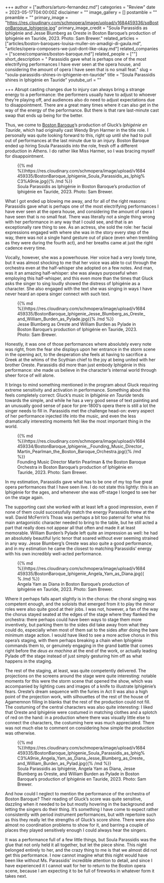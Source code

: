 +++
author = ["authors/arturo-fernandez.md"]
categories = "Review"
date = 2023-05-17T04:00:00Z
disclaimer = ""
image_gallery = []
postamble = ""
preamble = ""
primary_image = "https://res.cloudinary.com/schmopera/image/upload/v1684459336/sqBostonBaroque_Iphigenie.jpg"
primary_image_credit = "Soula Parassidis as Iphigénie and Jesse Blumberg as Oreste in Boston Baroque’s production of Iphigénie en Tauride, 2023. Photo: Sam Brewer."
related_articles = ["articles/boston-baroques-louisa-muller-on-amadigi-di-gaula.md", "articles/opera-composers-we-just-dont-like-okay.md"]
related_companies = ["scene/companies/boston-baroque.md"]
related_people = [""]
short_description = " Parassidis gave what is perhaps one of the most electrifying performances I have ever seen at the opera house, and considering the amount of opera I have seen that is no small feat."
slug = "soula-parassidis-shines-in-iphigenie-en-tauride"
title = "Soula Parassidis shines in Iphigénie en Tauride"
youtube_url = ""

+++
Abrupt casting changes due to injury can always bring a strange energy to a performance: the performers usually have to adjust to whoever they’re playing off, and audiences also do need to adjust expectations due to disappointment. There are a great many times where it can also get in the way of the energy of the performance. But there is that rare last-minute cast swap that ends up being for the better.

Thus, we come to [Boston Baroque](/scene/companies/boston-baroque/)’s production of Gluck’s _Iphigénie en Tauride_, which had originally cast Wendy Bryn Harmer in the title role. I personally was quite looking forward to this, right up until she had to pull out of performances at the last minute due to an injury. Boston Baroque ended up hiring Soula Parassidis into the role, fresh off a different production in Athens. I do rather like Miss Harmer, so I was bracing myself for disappointment.

<figure data-type=”image”>{{% md %}}https://res.cloudinary.com/schmopera/image/upload/v1684459335/BostonBaroque_Iphigenie_Soula_Parassidis_as_Iphig%C3%A9nie.jpg{{% /md %}}


<figcaption>Soula Parassidis as Iphigénie in Boston Baroque’s production of Iphigénie en Tauride, 2023. Photo: Sam Brewer.</figcaption>
</figure>

What I got ended up blowing me away, and for all of the right reasons: Parassidis gave what is perhaps one of the most electrifying performances I have ever seen at the opera house, and considering the amount of opera I have seen that is no small feat. There was literally not a single thing wrong with her performance in any way that I could see, and that is an exceptionally rare thing to see. As an actress, she sold the role: her facial expressions engaged with where she was in the story every step of the way, there was not a single hand gesture out of place (even when trembling as they were during the fourth act), and her breaths came at just the right cadence every time. 

Vocally, however, she was a powerhouse. Her voice had a very lovely tone, but it was almost shocking to me that her voice was able to cut through the orchestra even at the half-whisper she adopted on a few notes. And man, was it an amazing half-whisper: she was always purposeful when employing this half-whisper, and this even more than the times that Gluck asks the singer to sing loudly showed the distress of Iphigénie as a character. She also engaged with the text she was singing in ways I have never heard an opera singer connect with such text.

<figure data-type=”image”>{{% md %}}https://res.cloudinary.com/schmopera/image/upload/v1684459335/BostonBaroque_Iphigenie_Jesse_Blumberg_as_Oreste_and_William_Burden_as_Pylade.jpg{{% /md %}}

<figcaption>Jesse Blumberg as Oreste and William Burden as Pylade in Boston Baroque’s production of Iphigénie en Tauride, 2023. Photo: Sam Brewer.</figcaption>
</figure>

Honestly, it was one of those performances where absolutely every note was right, from the fear she displays upon her entrance in the storm scene in the opening act, to the desperation she feels at having to sacrifice a Greek at the whims of the Scythian chief to the joy at being united with her brother Oreste. Parassidis did more than just embody Iphigénie in this performance: she made us believe in the character’s internal world through sheer force of will alone.

It brings to mind something mentioned in the program about Gluck requiring extreme sensitivity and activation in performance. Something about this feels completely correct: Gluck’s music in _Iphigénie en Tauride_ tends towards the simple, and while he has a very good sense of text painting and an unusually good sense of pace for pre-1800’s opera there is still a lot the singer needs to fill in. Parassidis met the challenge head-on: every aspect of her performance injected life into the music, and even the less dramatically interesting moments felt like the most important thing in the world.

<figure data-type=”image”>{{% md %}}https://res.cloudinary.com/schmopera/image/upload/v1684459334/BostonBaroque_Iphigenie__Founding_Music_Director_Martin_Pearlman_the_Boston_Baroque_Orchestra.jpg{{% /md %}}

<figcaption>Founding Music Director Martin Pearlman & the Boston Baroque Orchestra in Boston Baroque’s production of Iphigénie en Tauride, 2023. Photo: Sam Brewer.</figcaption>
</figure>

In my estimation, Parassidis gave what has to be one of my top five great opera performances that I have seen live. I do not state this lightly: this is an Iphigénie for the ages, and whenever she was off-stage I longed to see her on the stage again.

The supporting cast she worked with at least left a good impression, even if none of them could successfully match the energy Parassidis threw at the wall. David McFerrin’s Thoas was perhaps a bit too paternal for what his main antagonistic character needed to bring to the table, but he still acted a part that really does not appear all that often and made it at least memorable. William Burden’s Pylade left quite an impression as well: he had an absolutely beautiful lyric tenor that soared without ever seeming strained in any way. Jesse Blumberg’s Oreste was also quite a good performance, and in my estimation he came the closest to matching Parassidis’ energy with his own incredibly well-acted performance.

<figure data-type=”image”>{{% md %}}https://res.cloudinary.com/schmopera/image/upload/v1684459335/BostonBaroque_Iphigenie_Angela_Yam_as_Diana.jpg{{% /md %}}

<figcaption>Angela Yam as Diana in Boston Baroque’s production of Iphigénie en Tauride, 2023. Photo: Sam Brewer.</figcaption>
</figure>

Where it perhaps falls apart slightly is in the chorus: the choral singing was competent enough, and the soloists that emerged from it to play the minor roles were also quite good at their jobs. I was not, however, a fan of the way the chorus stayed seated at the edges of the stage where they flanked the orchestra: there perhaps could have been ways to stage them more inventively, but parking them to the sides did take away from what they could do, especially when most of them sat to the sides after doing the bare minimum stage action. I would have liked to see a more active chorus in this opera’s staging, with them perhaps breaking a chain when Iphigénie commands them to, or genuinely engaging in the grand battle that comes right before the _deus ex machina_ at the end of the work, or actually leading Pylade off the stage instead of just simply gesturing him off as what happens in the staging.

The rest of the staging, at least, was quite competently delivered. The projections on the screens around the stage were quite interesting: notable moments for this were the storm scene that opened the show, which was accompanied by lighting cues and images of a knife to illustrate Iphigénie’s fears. Oreste’s dream sequence with the furies in Act II was also a high point of the projection work, with silhouettes of the rest of the house of Agamemnon filling in blanks that the rest of the production could not fill. The costuming of the central characters was also quite interesting: I liked that Oreste and Iphigénie were costumed in matching clothes and a splotch of red on the hand: in a production where there was visually little else to connect the characters, the costuming here was much appreciated. There was not much else to comment on considering how simple the production was otherwise.

<figure data-type=”image”>{{% md %}}https://res.cloudinary.com/schmopera/image/upload/v1684459335/BostonBaroque_Iphigenie_Soula_Parassidis_as_Iphig%C3%A9nie_Angela_Yam_as_Diana_Jesse_Blumberg_as_Oreste_and_William_Burden_as_Pylad.jpg{{% /md %}}

<figcaption>Soula Parassidis as Iphigénie, Angela Yam as Diana, Jesse Blumberg as Oreste, and William Burden as Pylade in Boston Baroque’s production of Iphigénie en Tauride, 2023. Photo: Sam Brewer.</figcaption>
</figure>

And how could I neglect to mention the performance of the orchestra of Boston Baroque? Their reading of Gluck’s score was quite sensitive, dazzling when it needed to be but mostly hovering in the background and letting the singers do their thing. It’s something I have come to expect rather consistently with period instrument performances, but with repertoire such as this they really let the strengths of Gluck’s score shine. There were also almost no coordination problems to show for it, and barring a couple of places they played sensitively enough I could always hear the singers.

It was a performance full of a few little things, but Soula Parassidis was the glue that not only held it all together, but let the piece shine. This night belonged entirely to her, and the crazy thing to me is that we almost did not get this performance. I now cannot imagine what this night would have been like without Ms. Parassidis’ incredible attention to detail, and since I have experienced it I cannot wait for her to return to the Boston opera scene, because I am expecting it to be full of fireworks in whatever form it takes next.
